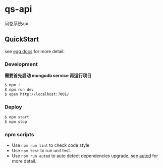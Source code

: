 # qs-api

问卷系统api

## QuickStart

<!-- add docs here for user -->

see [egg docs][egg] for more detail.

### Development

**需要首先启动 mongodb service 再运行项目**

```bash
$ npm i
$ npm run dev
$ open http://localhost:7001/
```

### Deploy

```bash
$ npm start
$ npm stop
```

### npm scripts

- Use `npm run lint` to check code style.
- Use `npm test` to run unit test.
- Use `npm run autod` to auto detect dependencies upgrade, see [autod](https://www.npmjs.com/package/autod) for more detail.


[egg]: https://eggjs.org